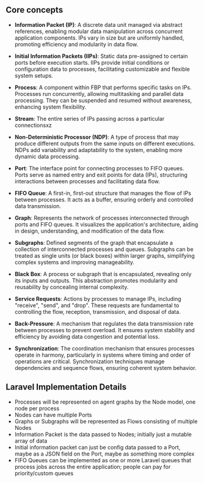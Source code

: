## Core concepts

- **Information Packet (IP)**: A discrete data unit managed via abstract references, enabling modular data manipulation
  across concurrent application components. IPs vary in size but are uniformly handled, promoting efficiency and
  modularity in data flow.

- **Initial Information Packets (IIPs)**: Static data pre-assigned to certain ports before execution starts. IIPs
  provide initial conditions or configuration data to processes, facilitating customizable and flexible system setups.

- **Process**: A component within FBP that performs specific tasks on IPs. Processes run concurrently, allowing
  multitasking and parallel data processing. They can be suspended and resumed without awareness, enhancing system
  flexibility.

- **Stream**: The entire series of IPs passing across a particular connectionsxz

- **Non-Deterministic Processor (NDP)**: A type of process that may produce different outputs from the same inputs on
  different executions. NDPs add variability and adaptability to the system, enabling more dynamic data processing.

- **Port**: The interface point for connecting processes to FIFO queues. Ports serve as named entry and exit points for
  data (IPs), structuring interactions between processes and facilitating data flow.

- **FIFO Queue**: A first-in, first-out structure that manages the flow of IPs between processes. It acts as a buffer,
  ensuring orderly and controlled data transmission.

- **Graph**: Represents the network of processes interconnected through ports and FIFO queues. It visualizes the
  application's architecture, aiding in design, understanding, and modification of the data flow.

- **Subgraphs**: Defined segments of the graph that encapsulate a collection of interconnected processes and queues.
  Subgraphs can be treated as single units (or black boxes) within larger graphs, simplifying complex systems and
  improving manageability.

- **Black Box**: A process or subgraph that is encapsulated, revealing only its inputs and outputs. This abstraction
  promotes modularity and reusability by concealing internal complexity.

- **Service Requests**: Actions by processes to manage IPs, including "receive", "send", and "drop". These requests are
  fundamental to controlling the flow, reception, transmission, and disposal of data.

- **Back-Pressure**: A mechanism that regulates the data transmission rate between processes to prevent overload. It
  ensures system stability and efficiency by avoiding data congestion and potential loss.

- **Synchronization**: The coordination mechanism that ensures processes operate in harmony, particularly in systems
  where timing and order of operations are critical. Synchronization techniques manage dependencies and sequence flows,
  ensuring coherent system behavior.

## Laravel Implementation Details

- Processes will be represented on agent graphs by the Node model, one node per process
- Nodes can have multiple Ports
- Graphs or Subgraphs will be represented as Flows consisting of multiple Nodes
- Information Packet is the data passed to Nodes; initially just a mutable array of data
- Initial information packet can just be config data passed to a Port, maybe as a JSON field on the Port, maybe as
  something more complex
- FIFO Queues can be implemented as one or more Laravel queues that process jobs across the entire application; people
  can pay for priority/custom queues
